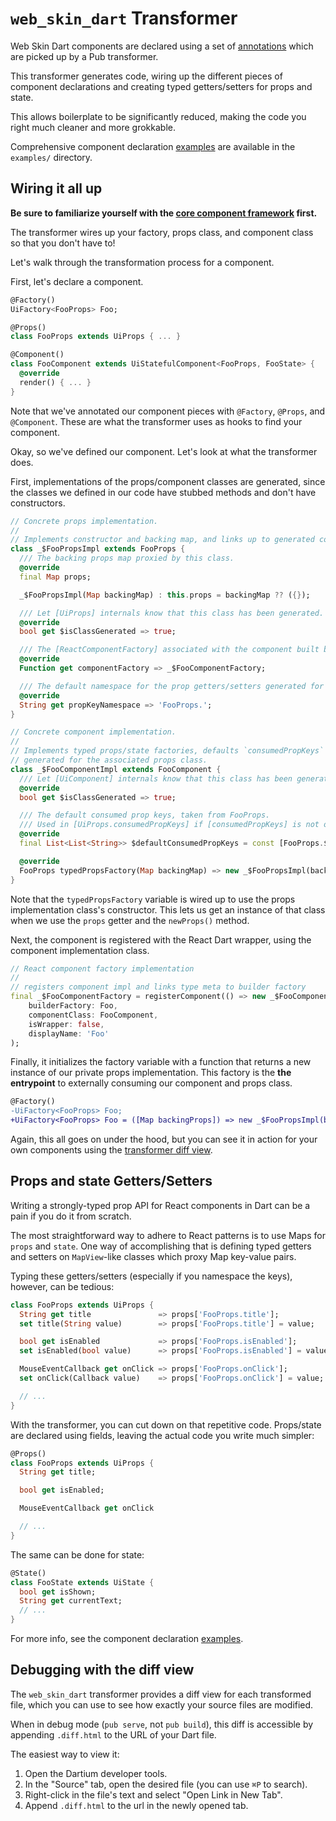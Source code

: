 # `web_skin_dart` Transformer

[](#__START_EMBEDDED_README__)

Web Skin Dart components are declared using a set of [annotations] which are picked up by a Pub transformer.

This transformer generates code, wiring up the different pieces of component declarations and creating typed getters/setters for props and state.

This allows boilerplate to be significantly reduced, making the code you right much cleaner and more grokkable.

Comprehensive component declaration [examples] are available in the `examples/` directory.

## Wiring it all up
__Be sure to familiarize yourself with the [core component framework] first.__

The transformer wires up your factory, props class, and component class so that you don't have to!

Let's walk through the transformation process for a component.

First, let's declare a component.

```dart
@Factory()
UiFactory<FooProps> Foo;

@Props()
class FooProps extends UiProps { ... }

@Component()
class FooComponent extends UiStatefulComponent<FooProps, FooState> {
  @override
  render() { ... }
}
```

Note that we've annotated our component pieces with `@Factory`, `@Props`, and `@Component`. These are what the transformer uses as hooks to find your component.

Okay, so we've defined our component. Let's look at what the transformer does.

First, implementations of the props/component classes are generated, since the classes we defined in our code have stubbed methods and don't have constructors.

```dart
// Concrete props implementation.
//
// Implements constructor and backing map, and links up to generated component factory.
class _$FooPropsImpl extends FooProps {
  /// The backing props map proxied by this class.
  @override
  final Map props;

  _$FooPropsImpl(Map backingMap) : this.props = backingMap ?? ({});

  /// Let [UiProps] internals know that this class has been generated.
  @override
  bool get $isClassGenerated => true;

  /// The [ReactComponentFactory] associated with the component built by this class.
  @override
  Function get componentFactory => _$FooComponentFactory;

  /// The default namespace for the prop getters/setters generated for this class.
  @override
  String get propKeyNamespace => 'FooProps.';
}

// Concrete component implementation.
//
// Implements typed props/state factories, defaults `consumedPropKeys` to the keys
// generated for the associated props class.
class _$FooComponentImpl extends FooComponent {
  /// Let [UiComponent] internals know that this class has been generated.
  @override
  bool get $isClassGenerated => true;

  /// The default consumed prop keys, taken from FooProps.
  /// Used in [UiProps.consumedPropKeys] if [consumedPropKeys] is not overridden.
  @override
  final List<List<String>> $defaultConsumedPropKeys = const [FooProps.$propKeys];

  @override
  FooProps typedPropsFactory(Map backingMap) => new _$FooPropsImpl(backingMap);
}
```

Note that the `typedPropsFactory` variable is wired up to use the props implementation class's constructor. This lets us get an instance of that class when we use the `props` getter and the `newProps()` method.

Next, the component is registered with the React Dart wrapper, using the component implementation class.

```dart
// React component factory implementation
//
// registers component impl and links type meta to builder factory
final _$FooComponentFactory = registerComponent(() => new _$FooComponentImpl(),
    builderFactory: Foo,
    componentClass: FooComponent,
    isWrapper: false,
    displayName: 'Foo'
);
```

Finally, it initializes the factory variable with a function that returns a new instance of our private props implementation. This factory is the __the entrypoint__ to externally consuming our component and props class.

```diff
@Factory()
-UiFactory<FooProps> Foo;
+UiFactory<FooProps> Foo = ([Map backingProps]) => new _$FooPropsImpl(backingProps);
```


Again, this all goes on under the hood, but you can see it in action for your own components using the [transformer diff view](#debugging-with-the-diff-view).

## Props and state Getters/Setters

Writing a strongly-typed prop API for React components in Dart can be a pain if you do it from scratch.

The most straightforward way to adhere to React patterns is to use Maps for `props` and `state`. One way of accomplishing that is defining typed getters and setters on `MapView`-like classes which proxy Map key-value pairs.

Typing these getters/setters (especially if you namespace the keys), however, can be tedious:

```dart
class FooProps extends UiProps {
  String get title               => props['FooProps.title'];
  set title(String value)        => props['FooProps.title'] = value;

  bool get isEnabled             => props['FooProps.isEnabled'];
  set isEnabled(bool value)      => props['FooProps.isEnabled'] = value;

  MouseEventCallback get onClick => props['FooProps.onClick'];
  set onClick(Callback value)    => props['FooProps.onClick'] = value;

  // ...
}
```

With the transformer, you can cut down on that repetitive code. Props/state are declared using fields, leaving the actual code you write much simpler:

```dart
@Props()
class FooProps extends UiProps {
  String get title;

  bool get isEnabled;

  MouseEventCallback get onClick

  // ...
}
```

The same can be done for state:

```dart
@State()
class FooState extends UiState {
  bool get isShown;
  String get currentText;
  // ...
}
```

For more info, see the component declaration [examples].

## Debugging with the diff view
The `web_skin_dart` transformer provides a diff view for each transformed file, which you can use to see how exactly your source files are modified.

When in debug mode (`pub serve`, not `pub build`), this diff is accessible by appending `.diff.html` to the URL of your Dart file.

The easiest way to view it:

1. Open the Dartium developer tools.
2. In the "Source" tab, open the desired file (you can use `⌘P` to search).
3. Right-click in the file's text and select "Open Link in New Tab".
4. Append `.diff.html` to the url in the newly opened tab.



[core component framework]: /lib/src/ui_core/README.md
[annotations]: /lib/src/ui_core/component_declaration/annotations.dart
[examples]: /example/component_declaration/
